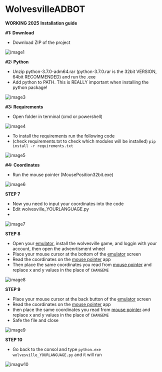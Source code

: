 # WolvesvilleADBOT

**WORKING 2025**
**Installation guide**

**#1: Download**
* Download ZIP of the project

![image1](https://i.imgur.com/DEwNATx.png)

**#2: Python**
* Unzip python-3.7.0-adm64.rar (python-3.7.0.rar is the 32bit VERSION, 64bit RECOMMENDED) and run the .exe
* Add python to PATH. This is REALLY important when installing the python package!

![image3](https://i.imgur.com/j2M7QqZ.png)

**#3: Requirements**
* Open folder in terminal (cmd or powershell)

![image4](https://i.imgur.com/NGXqvvR.png)

* To install the requirements run the following code
* (check requirements.txt to check which modules will be installed)
```pip install -r requirements.txt```

![image5](https://i.imgur.com/g78iPww.png)

**#4: Coordinates**
* Run the mouse pointer (MousePosition32bit.exe)

![image6](https://i.imgur.com/3BzSvf9.png)

**STEP 7**
* Now you need to input your coordinates into the code
* Edit wolvesville_YOURLANGUAGE.py
* 
![image7](https://i.imgur.com/USk51L2.png)

**STEP 8**
* Open your [emulator](https://www.androidauthority.com/best-android-emulators-for-pc-655308/), install the wolvesville game, and loggin with your account, then open the advenrtisment wheel
* Place your mouse cursor at the bottom of the [emulator](https://www.androidauthority.com/best-android-emulators-for-pc-655308/) screen
* Read the coordinates on the [mouse pointer](https://github.com/capRS/wolves/blob/main/MousePosition32bit.exe) app
* Then place the same coordinates you read from [mouse pointer](https://github.com/capRS/wolves/blob/main/MousePosition32bit.exe) and replace x and y values in the place of ```CHANGEME```

![image8](https://i.imgur.com/qloDYCr.png)

**STEP 9**
* Place your mouse cursor at the back button of the [emulator](https://www.androidauthority.com/best-android-emulators-for-pc-655308/) screen
* Read the coordinates on the [mouse pointer](https://github.com/capRS/wolves/blob/main/MousePosition32bit.exe) app
* then place the same coordinates you read from [mouse pointer](https://github.com/capRS/wolves/blob/main/MousePosition32bit.exe) and replace x and y values in the place of ```CHANGEME```
* Safe the file and close 

![image9](https://i.imgur.com/rG2JE5h.png)
 
 **STEP 10**
 * Go back to the consol and type ```python.exe wolvesville_YOURLANGUAGE.py``` and it will run
 
 ![imagw10](https://i.imgur.com/Es3Zg9a.png)